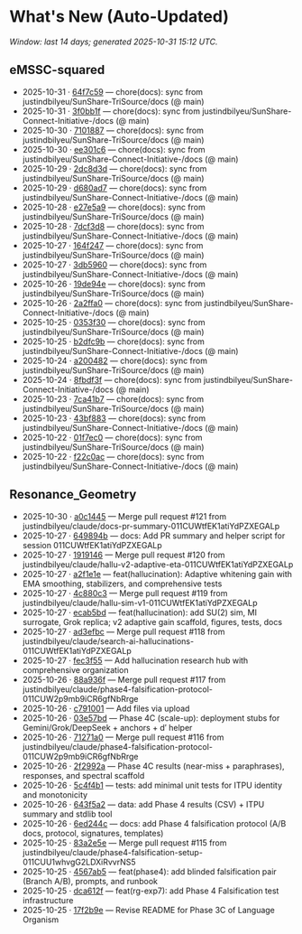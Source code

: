 # What's New (Auto-Updated)

_Window: last 14 days; generated 2025-10-31 15:12 UTC._

## eMSSC-squared

- 2025-10-31 · [64f7c59](https://github.com/justindbilyeu/eMSSC-squared/commit/64f7c59bb21fce606bee334f5af0cefb910f162d) — chore(docs): sync from justindbilyeu/SunShare-TriSource/docs (@ main)
- 2025-10-31 · [3f0bb1f](https://github.com/justindbilyeu/eMSSC-squared/commit/3f0bb1fe6a7874b537fddc1b108a78c528b99b64) — chore(docs): sync from justindbilyeu/SunShare-Connect-Initiative-/docs (@ main)
- 2025-10-30 · [7101887](https://github.com/justindbilyeu/eMSSC-squared/commit/71018876a3dc2774de7f791d32f5c8b0532c666b) — chore(docs): sync from justindbilyeu/SunShare-TriSource/docs (@ main)
- 2025-10-30 · [ee301c6](https://github.com/justindbilyeu/eMSSC-squared/commit/ee301c683a0a324744302338b9a2a2e09ef64d6e) — chore(docs): sync from justindbilyeu/SunShare-Connect-Initiative-/docs (@ main)
- 2025-10-29 · [2dc8d3d](https://github.com/justindbilyeu/eMSSC-squared/commit/2dc8d3d1086eed2b7bfec22f527b6a3cbaea8fca) — chore(docs): sync from justindbilyeu/SunShare-TriSource/docs (@ main)
- 2025-10-29 · [d680ad7](https://github.com/justindbilyeu/eMSSC-squared/commit/d680ad7b2e2bb29793d5dbf56eb883633300f299) — chore(docs): sync from justindbilyeu/SunShare-Connect-Initiative-/docs (@ main)
- 2025-10-28 · [e27e5a9](https://github.com/justindbilyeu/eMSSC-squared/commit/e27e5a9d60c7fa1c82a9f1bb530711bfd3fb835b) — chore(docs): sync from justindbilyeu/SunShare-TriSource/docs (@ main)
- 2025-10-28 · [7dcf3d8](https://github.com/justindbilyeu/eMSSC-squared/commit/7dcf3d86c8a27b39751f32632e712c9fd5ddb2c7) — chore(docs): sync from justindbilyeu/SunShare-Connect-Initiative-/docs (@ main)
- 2025-10-27 · [164f247](https://github.com/justindbilyeu/eMSSC-squared/commit/164f2470799b2a16401d440d438ed3beeb2d2e92) — chore(docs): sync from justindbilyeu/SunShare-TriSource/docs (@ main)
- 2025-10-27 · [3db5960](https://github.com/justindbilyeu/eMSSC-squared/commit/3db5960e6c795d34473b8574f6bb0cfa0b40052b) — chore(docs): sync from justindbilyeu/SunShare-Connect-Initiative-/docs (@ main)
- 2025-10-26 · [19de94e](https://github.com/justindbilyeu/eMSSC-squared/commit/19de94e7b31d7548bba2ab4516fe75e4af068342) — chore(docs): sync from justindbilyeu/SunShare-TriSource/docs (@ main)
- 2025-10-26 · [2a2ffa0](https://github.com/justindbilyeu/eMSSC-squared/commit/2a2ffa08d5cd63b0739c8cd6571b1a68a388f9fc) — chore(docs): sync from justindbilyeu/SunShare-Connect-Initiative-/docs (@ main)
- 2025-10-25 · [0353f30](https://github.com/justindbilyeu/eMSSC-squared/commit/0353f30dc05733cd5837320f12a7348402ca1b6c) — chore(docs): sync from justindbilyeu/SunShare-TriSource/docs (@ main)
- 2025-10-25 · [b2dfc9b](https://github.com/justindbilyeu/eMSSC-squared/commit/b2dfc9b99f12791ff133eb871f35084620a97521) — chore(docs): sync from justindbilyeu/SunShare-Connect-Initiative-/docs (@ main)
- 2025-10-24 · [a200482](https://github.com/justindbilyeu/eMSSC-squared/commit/a200482f5cd03f543e8765e5e1f9460caa94214d) — chore(docs): sync from justindbilyeu/SunShare-TriSource/docs (@ main)
- 2025-10-24 · [8fbdf3f](https://github.com/justindbilyeu/eMSSC-squared/commit/8fbdf3fcbf26b9aa5f88d7e7b971308ef807a7c2) — chore(docs): sync from justindbilyeu/SunShare-Connect-Initiative-/docs (@ main)
- 2025-10-23 · [7ca41b7](https://github.com/justindbilyeu/eMSSC-squared/commit/7ca41b77a3b97b5cc3244e434402bd7c5ece5b39) — chore(docs): sync from justindbilyeu/SunShare-TriSource/docs (@ main)
- 2025-10-23 · [43bf883](https://github.com/justindbilyeu/eMSSC-squared/commit/43bf8832abef46d0d198047731c62775abbba6e5) — chore(docs): sync from justindbilyeu/SunShare-Connect-Initiative-/docs (@ main)
- 2025-10-22 · [01f7ec0](https://github.com/justindbilyeu/eMSSC-squared/commit/01f7ec0c46271fc4c72fff66fbb929f1e05c7cc7) — chore(docs): sync from justindbilyeu/SunShare-TriSource/docs (@ main)
- 2025-10-22 · [f22c0ac](https://github.com/justindbilyeu/eMSSC-squared/commit/f22c0ac30644533ca77307766f2fbbe261a5f108) — chore(docs): sync from justindbilyeu/SunShare-Connect-Initiative-/docs (@ main)

## Resonance_Geometry

- 2025-10-30 · [a0c1445](https://github.com/justindbilyeu/Resonance_Geometry/commit/a0c1445f5a888f4b133b01af34f46bd4ee6a4ed7) — Merge pull request #121 from justindbilyeu/claude/docs-pr-summary-011CUWtfEK1atiYdPZXEGALp
- 2025-10-27 · [649894b](https://github.com/justindbilyeu/Resonance_Geometry/commit/649894b193c20d790afd2e3130703cf479154412) — docs: Add PR summary and helper script for session 011CUWtfEK1atiYdPZXEGALp
- 2025-10-27 · [1919146](https://github.com/justindbilyeu/Resonance_Geometry/commit/1919146529211af822575aaaac05f61172377313) — Merge pull request #120 from justindbilyeu/claude/hallu-v2-adaptive-eta-011CUWtfEK1atiYdPZXEGALp
- 2025-10-27 · [a2f1e1e](https://github.com/justindbilyeu/Resonance_Geometry/commit/a2f1e1e1ffae3477e54d2781cfc1f128d855bace) — feat(hallucination): Adaptive whitening gain with EMA smoothing, stabilizers, and comprehensive tests
- 2025-10-27 · [4c880c3](https://github.com/justindbilyeu/Resonance_Geometry/commit/4c880c3099f1f968f6ce7c8c58b54051d074cc99) — Merge pull request #119 from justindbilyeu/claude/hallu-sim-v1-011CUWtfEK1atiYdPZXEGALp
- 2025-10-27 · [ecab5bd](https://github.com/justindbilyeu/Resonance_Geometry/commit/ecab5bdd35decf8b8bd661c16926d6806d8bfdbf) — feat(hallucination): add SU(2) sim, MI surrogate, Grok replica; v2 adaptive gain scaffold, figures, tests, docs
- 2025-10-27 · [ad3efbc](https://github.com/justindbilyeu/Resonance_Geometry/commit/ad3efbcd182b4e2af5f0cabb54faeb5b624cc9f8) — Merge pull request #118 from justindbilyeu/claude/search-ai-hallucinations-011CUWtfEK1atiYdPZXEGALp
- 2025-10-27 · [fec3f55](https://github.com/justindbilyeu/Resonance_Geometry/commit/fec3f552c2dd18b836e3436dba1f95c5fbbc32b0) — Add hallucination research hub with comprehensive organization
- 2025-10-26 · [88a936f](https://github.com/justindbilyeu/Resonance_Geometry/commit/88a936f8ccfff983cf8d276989075157ab690b4f) — Merge pull request #117 from justindbilyeu/claude/phase4-falsification-protocol-011CUW2p9mb9iCR6gfNbRrge
- 2025-10-26 · [c791001](https://github.com/justindbilyeu/Resonance_Geometry/commit/c7910013788b7753e960b92953bf0fbeeb00e074) — Add files via upload
- 2025-10-26 · [03e57bd](https://github.com/justindbilyeu/Resonance_Geometry/commit/03e57bd604b9417d282a2c65a5548617bdadbe5d) — Phase 4C (scale-up): deployment stubs for Gemini/Grok/DeepSeek + anchors + d′ helper
- 2025-10-26 · [71271a0](https://github.com/justindbilyeu/Resonance_Geometry/commit/71271a09d4405cd9aa59be3113b0572390327674) — Merge pull request #116 from justindbilyeu/claude/phase4-falsification-protocol-011CUW2p9mb9iCR6gfNbRrge
- 2025-10-26 · [2f2992a](https://github.com/justindbilyeu/Resonance_Geometry/commit/2f2992ae75b4c6fe661d38295da0f58824248bd3) — Phase 4C results (near-miss + paraphrases), responses, and spectral scaffold
- 2025-10-26 · [5c4f4b1](https://github.com/justindbilyeu/Resonance_Geometry/commit/5c4f4b153a62506ad0dc76108afe11224abe2aa7) — tests: add minimal unit tests for ITPU identity and monotonicity
- 2025-10-26 · [643f5a2](https://github.com/justindbilyeu/Resonance_Geometry/commit/643f5a25af6c1f525ccec553a4e52b3ac5e41057) — data: add Phase 4 results (CSV) + ITPU summary and stdlib tool
- 2025-10-26 · [6ed244c](https://github.com/justindbilyeu/Resonance_Geometry/commit/6ed244cc46f3659e7a33c34f8db1cfc3e0523664) — docs: add Phase 4 falsification protocol (A/B docs, protocol, signatures, templates)
- 2025-10-25 · [83a2e5e](https://github.com/justindbilyeu/Resonance_Geometry/commit/83a2e5eabc700b128e4c12fc3744ade83f42bf4e) — Merge pull request #115 from justindbilyeu/claude/phase4-falsification-setup-011CUU1whvgG2LDXiRvvrNS5
- 2025-10-25 · [4567ab5](https://github.com/justindbilyeu/Resonance_Geometry/commit/4567ab55145a9119690fd7fdd247b5edf8f96ecd) — feat(phase4): add blinded falsification pair (Branch A/B), prompts, and runbook
- 2025-10-25 · [dca612f](https://github.com/justindbilyeu/Resonance_Geometry/commit/dca612f245741595b7d5bfb3a6057d40b87a2915) — feat(rg-exp7): add Phase 4 Falsification test infrastructure
- 2025-10-25 · [17f2b9e](https://github.com/justindbilyeu/Resonance_Geometry/commit/17f2b9e521bfa845e7fa84778e564335a2839806) — Revise README for Phase 3C of Language Organism
